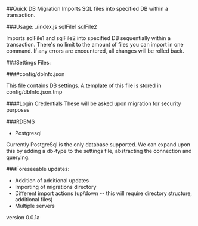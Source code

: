 ##Quick DB Migration
Imports SQL files into specified DB within a transaction.


###Usage:
./index.js sqlFile1 sqlFile2

Imports sqlFile1 and sqlFile2 into specified DB sequentially within a transaction.
There's no limit to the amount of files you can import in one command.
If any errors are encountered, all changes will be rolled back.

###Settings Files:

####config/dbInfo.json

This file contains DB settings.
A template of this file is stored in config/dbInfo.json.tmp

####Login Credentials
These will be asked upon migration for security purposes

###RDBMS
* Postgresql

Currently PostgreSql is the only database supported.
We can expand upon this by adding a db-type to the settings file, abstracting the connection and querying.

###Foreseeable updates:
* Addition of additional updates
* Importing of migrations directory
* Different import actions (up/down -- this will require directory structure, additional files)
* Multiple servers

version 0.0.1a
